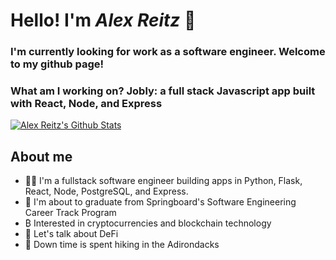 # Hello! I'm *Alex Reitz* 👋

### I'm currently looking for work as a software engineer. Welcome to my github page!

### What am I working on? Jobly: a full stack Javascript app built with React, Node, and Express

[![Alex Reitz's Github Stats](https://github-readme-stats.vercel.app/api?username=Alex-Reitz)](https://github.com/Alex-Reitz/github-readme-stats)

## About me 
* 👨‍💻 I'm a fullstack software engineer building apps in Python, Flask, React, Node, PostgreSQL, and Express.
* 🌱 I'm about to graduate from Springboard's Software Engineering Career Track Program
* ₿ Interested in cryptocurrencies and blockchain technology
* 👀 Let's talk about DeFi
* 🥾 Down time is spent hiking in the Adirondacks

  
